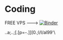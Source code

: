 # Coding


FREE VPS --->                   [![Binder](https://mybinder.org/badge_logo.svg)](https://mybinder.org/v2/gh/SerJaimeLannister/Coding.git/HEAD)



..a;..;[.[p=-.]][0.;l/l/al99'\\
